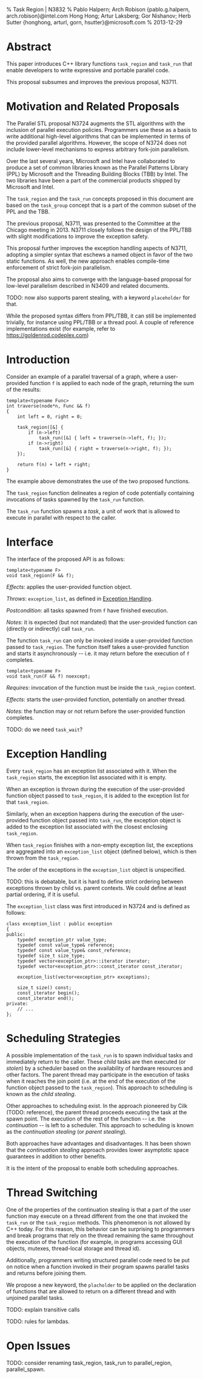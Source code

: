 % Task Region | N3832
% Pablo Halpern; Arch Robison
  {pablo.g.halpern, arch.robison}@intel.com
  Hong Hong; Artur Laksberg; Gor Nishanov; Herb Sutter
  {honghong, arturl, gorn, hsutter}@microsoft.com
% 2013-12-29

# Abstract

This paper introduces C++ library functions `task_region` and `task_run` that enable
developers to write expressive and portable parallel code. 

This proposal subsumes and improves the previous proposal, N3711.

# Motivation and Related Proposals

The Parallel STL proposal N3724 augments the STL algorithms with the inclusion 
of parallel execution policies. Programmers use these as a basis to write additional high-level 
algorithms that can be implemented in terms of the provided parallel algorithms. However, the 
scope of N3724 does not include lower-level mechanisms to express arbitrary fork-join parallelism. 

Over the last several years, Microsoft and Intel have collaborated to produce a set of common libraries
known as the Parallel Patterns Library (PPL) by Microsoft and the Threading Building Blocks (TBB) by Intel. 
The two libraries have been a part of the commercial products shipped by Microsoft and Intel.

The `task_region` and the `task_run` concepts proposed in this document are based on the `task_group` 
concept that is a part of the common subset of the PPL and the TBB.

The previous proposal, N3711, was presented to the Committee at the Chicago meeting in 2013. N3711 closely
follows the design of the PPL/TBB with slight modifications to improve the exception safety.

This proposal further improves the exception handling aspects of N3711, adopting a
simpler syntax that eschews a named object in favor of the two static functions. As well, the
new approach enables compile-time enforcement of strict fork-join parallelism.

The proposal also aims to converge with the language-based proposal for low-level parallelism 
described in N3409 and related documents.

TODO: now also supports parent stealing, with a keyword `placeholder` for that.

While the proposed syntax differs from PPL/TBB, it can still be implemented trivially,
for instance using PPL/TBB or a thread pool. A couple of reference implementations exist (for
example, refer to <https://goldenrod.codeplex.com>)

# Introduction

Consider an example of a parallel traversal of a graph, where a user-provided function
`f` is applied to each node of the graph, returning the sum of the results:

```
template<typename Func>
int traverse(node*n, Func && f)
{
    int left = 0, right = 0;

    task_region([&] {
        if (n->left)
            task_run([&] { left = traverse(n->left, f); });
        if (n->right)
            task_run([&] { right = traverse(n->right, f); });
    });

    return f(n) + left + right;
}
```

The example above demonstrates the use of the two proposed functions. 

The `task_region` function delineates a region of code potentially containing 
invocations of tasks spawned by the `task_run` function.

The `task_run` function spawns a _task_, a unit of work that is allowed to execute
in parallel with respect to the caller.

# Interface

The interface of the proposed API is as follows:

```
template<typename F>
void task_region(F && f);
```
_Effects_: applies the user-provided function object.

_Throws_: `exception_list`, as defined in [Exception Handling](#Exception_Handling).

_Postcondition_: all tasks spawned from `f` have finished execution.

_Notes_: it is expected (but not mandated) that the user-provided function can 
(directly or indirectly) call `task_run`.

The function `task_run` can only be invoked inside a user-provided function passed
to `task_region`. The function itself takes a user-provided function and starts it
asynchronously -- i.e. it may return before the execution of `f` completes.

```
template<typename F>
void task_run(F && f) noexcept;

```
_Requires_: invocation of the function must be inside the `task_region` context.

_Effects_: starts the user-provided function, potentially on another thread.

_Notes_: the function may or not return before the user-provided function completes.

TODO: do we need `task_wait`?

# Exception Handling

Every `task_region` has an exception list associated with it. When the `task_region` starts,
the exception list associated with it is empty.

When an exception is thrown during the execution of the user-provided function object
passed to `task_region`, it is added to the exception list for that `task_region`.

Similarly, when an exception happens during the execution of the user-provided function object
passed into `task_run`, the exception object is added to the exception list associated
with the closest enclosing `task_region`.

When `task_region` finishes with a non-empty exception list, the exceptions are
aggregated into an `exception_list` object (defined below), which is then thrown
from the `task_region`.

The order of the exceptions in the `exception_list` object is unspecified.

TODO: this is debatable, but it is hard to define strict ordering between exceptions
thrown by child vs. parent contexts. We could define at least partial ordering, if
it is useful.

The `exception_list` class was first introduced in N3724 and is defined as follows:

```
class exception_list : public exception
{
public:
    typedef exception_ptr value_type;
    typedef const value_type& reference;
    typedef const value_type& const_reference;
    typedef size_t size_type;
    typedef vector<exception_ptr>::iterator iterator;
    typedef vector<exception_ptr>::const_iterator const_iterator;

    exception_list(vector<exception_ptr> exceptions);

    size_t size() const;
    const_iterator begin();
    const_iterator end();
private:
    // ...
};
```

# Scheduling Strategies

A possible implementation of the `task_run` is to spawn individual tasks 
and immediately return to the caller. These _child_ tasks are then executed (or _stolen_) by a scheduler 
based on the availability of hardware resources and other factors. The parent thread 
may participate in the execution of tasks when it reaches the join point (i.e. at the 
end of the execution of the function object passed to the `task_region`). This approach
to scheduling is known as the _child stealing_.

Other approaches to scheduling exist. In the approach pioneered by Cilk (TODO: reference), the parent
thread proceeds executing the task at the spawn point. The execution of the rest of the function 
-- i.e. the _continuation_ -- is left to a scheduler. This approach to scheduling is known 
as the _continuation stealing_ <!-- I like the term better than 'parent stealing' because it describes what is being stolen -->
(or _parent stealing_).

Both approaches have advantages and disadvantages. It has been shown that the _continuation stealing_ 
approach provides lower asymptotic space guarantees in addition to other benefits. 

It is the intent of the proposal to enable both scheduling approaches.

# Thread Switching

One of the properties of the continuation stealing is that a part of the user function may
execute on a thread different from the one that invoked the `task_run` or the `task_region` methods.
This phenomenon is not allowed by C++ today. For this reason, this behavior can be surprising 
to programmers and break programs that rely on the thread remaining the same throughout the
execution of the function (for example, in programs accessing GUI objects, mutexes, thread-local storage and thread id).

Additionally, programmers writing structured parallel code need to be put on notice when a function 
invoked in their program spawns parallel tasks and returns before joining them. 

We propose a new keyword, the `placholder` to be applied on the declaration of functions that are allowed
to return on a different thread and with unjoined parallel tasks.

TODO: explain transitive calls

TODO: rules for lambdas.

# Open Issues

TODO: consider renaming task_region, task_run to parallel_region, parallel_spawn.
